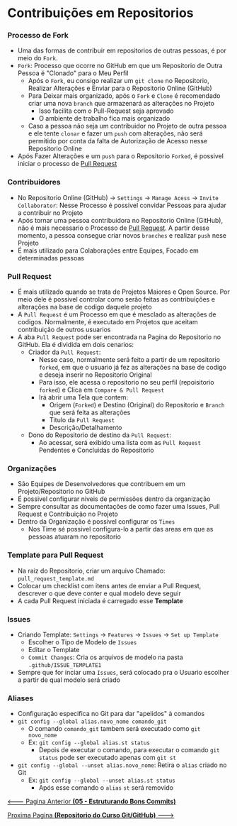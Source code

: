 # Contribuições em Repositorios

### Processo de Fork

- Uma das formas de contribuir em repositorios de outras pessoas, é por meio do ``Fork``.
- ``Fork``: Processo que ocorre no GitHub em que um Repositorio de Outra Pessoa é "Clonado" para o Meu Perfil
  - Após o ``Fork``, eu consigo realizar um ``git clone`` no Repositorio, Realizar Alterações e Enviar para o Repositorio Online (GitHub)
  - Para Deixar mais organizado, após o ``Fork`` e ``Clone`` é recomendado criar uma nova ``branch`` que armazenará as alterações no Projeto
    - Isso facilita com o Pull-Request seja aprovado
    - O ambiente de trabalho fica mais organizado
  - Caso a pessoa não seja um contribuidor no Projeto de outra pessoa e ele tente ``clonar`` e fazer um ``push`` com alterações, não será permitido por conta da falta de Autorização de Acesso nesse Repositorio Online
- Após Fazer Alterações e um ``push`` para o Repositorio ``Forked``, é possivel iniciar o processo de [Pull Request](#pull-request)

### Contribuidores

- No Repositorio Online (GitHub) -> ``Settings`` -> ``Manage Acess`` -> ``Invite Collaborator``: Nesse Processo é possivel convidar Pessoas para ajudar a contribuir no Projeto
- Após tornar uma pessoa contribuidora no Repositorio Online (GitHub), não é mais necessario o Processo de [Pull Request](#pull-request). A partir desse momento, a pessoa consegue criar novos ``branches`` e realizar ``push`` nese Projeto
- É mais utilizado para Colaborações entre Equipes, Focado em determinadas pessoas

### Pull Request

- É mais utilizado quando se trata de Projetos Maiores e Open Source. Por meio dele é possivel controlar como serão feitas as contribuições e alterações na base de codigo daquele projeto
- A ``Pull Request`` é um Processo em que é mesclado as alterações de codigos. Normalmente, é executado em Projetos que aceitam contribuição de outros usuarios
- A aba ``Pull Request`` pode ser encontrada na Pagina do Repositorio no GitHub. Ela é dividida em dois cenarios:
  - Criador da ``Pull Request``:
    - Nesse caso, normalmente será feito a partir de um repositorio ``forked``, em que o usuario já fez as alterações na base de codigo e deseja inserir no Repositorio Original
    - Para isso, ele acessa o repositorio no seu perfil (repoisitorio ``forked``) e Clica em ``Compare & Pull Request``
    - Irá abrir uma Tela que contem:
      - Origem (``Forked``) e Destino (Original) do Repositorio e ``Branch`` que será feita as alterações
      - Titulo da ``Pull Request``
      - Descrição/Detalhamento
  - Dono do Repositorio de destino da ``Pull Request``:
    - Ao acessar, será exibido uma lista com as ``Pull Request`` Pendentes e Concluidas do Repositorio

### Organizações

- São Equipes de Desenvolvedores que contribuem em um Projeto/Repositorio no GitHub
- É possivel configurar niveis de permissões dentro da organização
- Sempre consultar as documentações de como fazer uma Issues, Pull Request e Contribuição no Projeto
- Dentro da Organização é possivel configurar os ``Times``
  - Nos Time sé possivel configura-lo a partir das areas em que as pessoas atuaram no repositorio

### Template para Pull Request

- Na raiz do Repositorio, criar um arquivo Chamado: ``pull_request_template.md``
- Colocar um checklist com itens antes de enviar a Pull Request, descrever o que deve conter e qual modelo deve seguir
- A cada Pull Request iniciada é carregado esse **Template**

### Issues

- Criando Template: ``Settings`` -> ``Features`` -> ``Issues`` -> ``Set up Template``
  - Escolher o Tipo de Modelo de ``Issues``
  - Editar o Template
  - ``Commit Changes``: Cria os arquivos de modelo na pasta ``.github/ISSUE_TEMPLATE1``
- Sempre que for inciar uma ``Issues``, será colocado pra o Usuario escolher a partir de qual modelo será criado

### Aliases

- Configuração especifica no Git para dar "apelidos" à comandos
- ``git config --global alias.novo_nome comando_git``
  - O comando ``comando_git`` tambem será executado como ``git novo_nome``
  - Ex: ``git config --global alias.st status``
    - Depois de executar o comando, para executar o comando ``git status`` pode ser executado apenas com ``git st``
- ``git config --global --unset alias.novo_nome``: Retira o ``alias`` criado no Git
  - Ex: ``git config --global --unset alias.st status``
    - Após esse comando o ``alias`` ``st`` será removido


[<--- Pagina Anterior **(05 - Estruturando Bons Commits)**](05_Estruturar_Commits.md)

[Proxima Pagina **(Repositorio do Curso Git/GitHub)** --->](README.md)